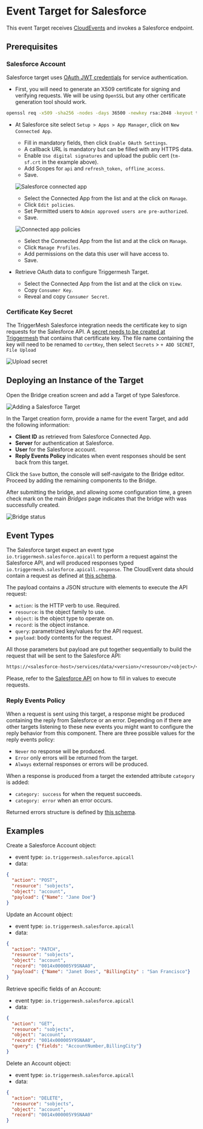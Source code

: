 # Event Target for Salesforce

This event Target receives [CloudEvents][ce] and invokes a Salesforce endpoint.

## Prerequisites

### Salesforce Account

Salesforce target uses [OAuth JWT credentials][salesforce-oauth-jwt] for service authentication.

* First, you will need to generate an X509 certificate for signing and verifying requests. We will be using `OpenSSL` but any other certificate generation tool should work.

```sh
openssl req -x509 -sha256 -nodes -days 36500 -newkey rsa:2048 -keyout tm-sf.key -out tm-sf.crt
```

* At Salesforce site select `Setup > Apps > App Manager`, click on `New Connected App`.

    - Fill in mandatory fields, then click `Enable OAuth Settings`.
    - A callback URL is mandatory but can be filled with any HTTPS data.
    - Enable `Use digital signatures` and upload the public cert (`tm-sf.crt` in the example above).
    - Add Scopes for `api` and `refresh_token, offline_access`.
    - Save.

    ![Salesforce connected app](../images/salesforce/salesforce-connected-app.png)

    - Select the Connected App from the list and at the click on `Manage`.
    - Click `Edit policies`.
    - Set Permitted users to `Admin approved users are pre-authorized`.
    - Save.

    ![Connected app policies](../images/salesforce/connected-app-policies.png)

    - Select the Connected App from the list and at the click on `Manage`.
    - Click `Manage Profiles`.
    - Add permissions on the data this user will have access to.
    - Save.

* Retrieve OAuth data to configure Triggermesh Target.

    - Select the Connected App from the list and at the click on `View`.
    - Copy `Consumer Key`.
    - Reveal and copy `Consumer Secret`.

### Certificate Key Secret

The TriggerMesh Salesforce integration needs the certificate key to sign requests for the Salesforce API.
A [secret needs to be created at Triggermesh][tm-secret] that contains that certificate key.
The file name containing the key will need to be renamed to `certKey`, then select `Secrets` > `+ ADD SECRET`, `File Upload`

![Upload secret](../images/salesforce/file-upload-secret.png)

## Deploying an Instance of the Target

Open the Bridge creation screen and add a Target of type Salesforce.

![Adding a Salesforce Target](../images/salesforce/target/salesforce-target-creation.png)

In the Target creation form, provide a name for the event Target, and add the following information:

* **Client ID** as retrieved from Salesforce Connected App.
* **Server** for authentication at Salesforce.
* **User** for the Salesforce account.
* **Reply Events Policy** indicates when event responses should be sent back from this target.

Click the `Save` button, the console will self-navigate to the Bridge editor. Proceed by adding the remaining components to the Bridge.

After submitting the bridge, and allowing some configuration time, a green check mark on the main _Bridges_ page indicates that the bridge with was successfully created.

![Bridge status](../images/bridge-status-green.png)

## Event Types

The Salesforce target expect an event type `io.triggermesh.salesforce.apicall` to perform a request against the Salesforce API, and will produced responses typed `io.triggermesh.salesforce.apicall.response`. The CloudEvent data should contain a request as defined at [this schema](../schemas/salesforce.apicall.json).

The payload contains a JSON structure with elements to execute the API request:

- `action`: is the HTTP verb to use. Required.
- `resource`: is the object family to use.
- `object`: is the object type to operate on.
- `record`: is the object instance.
- `query`: parametrized key/values for the API request.
- `payload`: body contents for the request.

All those parameters but payload are put together sequentially to build the request that will be sent to the Salesforce API:

```txt
https://<salesforce-host>/services/data/<version>/<resource>/<object>/<record>?query
```

Please, refer to the [Salesforce API][salesforce-api] on how to fill in values to execute requests.

### Reply Events Policy

When a request is sent using this target, a response might be produced containing the reply from Salesforce or an error. Depending on if there are other targets listening to these new events you might want to configure the reply behavior from this component. There are three possible values for the reply events policy:

- `Never` no response will be produced.
- `Error` only errors will be returned from the target.
- `Always` external responses or errors will be produced.

When a response is produced from a target the extended attribute `category` is added:

- `category: success` for when the request succeeds.
- `category: error` when an error occurs.

Returned errors structure is defined by [this schema](../schemas/triggermesh.error.json).

## Examples

Create a Salesforce Account object:

* event type: `io.triggermesh.salesforce.apicall`
* data:
```json
{
  "action": "POST",
  "resource": "sobjects",
  "object": "account",
  "payload": {"Name": "Jane Doe"}
}
```

Update an Account object:

* event type: `io.triggermesh.salesforce.apicall`
* data:
```json
{
  "action": "PATCH",
  "resource": "sobjects",
  "object": "account",
  "record": "0014x000005Y9SNAA0",
  "payload": {"Name": "Janet Does", "BillingCity" : "San Francisco"}
}
```

Retrieve specific fields of an Account:

* event type: `io.triggermesh.salesforce.apicall`
* data:
```json
{
  "action": "GET",
  "resource": "sobjects",
  "object": "account",
  "record": "0014x000005Y9SNAA0",
  "query": {"fields": "AccountNumber,BillingCity"}
}
```

Delete an Account object:
* event type: `io.triggermesh.salesforce.apicall`
* data:
```json
{
  "action": "DELETE",
  "resource": "sobjects",
  "object": "account",
  "record": "0014x000005Y9SNAA0"
}
```

[ce]: https://cloudevents.io/
[salesforce-api]: https://developer.salesforce.com/docs/atlas.en-us.api_rest.meta/api_rest/intro_what_is_rest_api.htm
[salesforce-oauth-jwt]: https://help.salesforce.com/articleView?id=remoteaccess_oauth_jwt_flow.htm

[tm-secret]: ../guides/secrets.md
